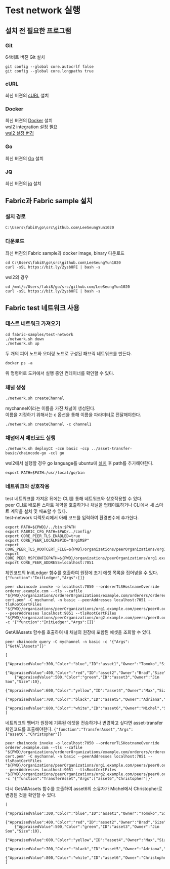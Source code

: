 # Test network 실행

## 설치 전 필요한 프로그램

### Git
64비트 버젼 Git 설치
```git
git config --global core.autocrlf false
git config --global core.longpaths true
```

### cURL
최신 버젼의 [cURL](https://curl.haxx.se/download.html) 설치

### Docker
최신 버젼의 [Docker](https://docs.docker.com/get-docker/) 설치  
wsl2 integration 설정 필요  
[wsl2 설정 변경](https://docs.microsoft.com/ko-kr/windows/wsl/install#upgrade-version-from-wsl-1-to-wsl-2)

### Go
최신 버젼의 [Go](https://golang.org/doc/install) 설치

### JQ
최신 버젼의 [jq](https://stedolan.github.io/jq/download/) 설치

## Fabric과 Fabric sample 설치

### 설치 경로
```text
C:\Users\fabi8\go\src\github.com\LeeSeungYun1020
```
### 다운로드
최신 버젼의 Fabric sample과 docker image, binary 다운로드
```text
cd C:\Users\fabi8\go\src\github.com\LeeSeungYun1020
curl -sSL https://bit.ly/2ysbOFE | bash -s
```
wsl2의 경우
```text
cd /mnt/c/Users/fabi8/go/src/github.com/LeeSeungYun1020
curl -sSL https://bit.ly/2ysbOFE | bash -s
```

## Fabric test 네트워크 사용

### 테스트 네트워크 가져오기
```text
cd fabric-samples/test-network
./network.sh down
./network.sh up
```
두 개의 피어 노드와 오더링 노드로 구성된 패브릭 네트워크를 만든다.
```text
docker ps -a
```
위 명령어로 도커에서 실행 중인 컨테이너를 확인할 수 있다.

### 채널 생성
```text
./network.sh createChannel
```
mychannel이라는 이름을 가진 채널이 생성된다.  
이름을 지정하기 위해서는 c 옵션을 통해 이름을 파라미터로 전달해야한다.
```text
./network.sh createChannel -c channel1
```

### 채널에서 체인코드 실행
```text
./network.sh deployCC -ccn basic -ccp ../asset-transfer-basic/chaincode-go -ccl go
```
wsl2에서 실행할 경우 go language를 ubuntu에 [설치](https://go.dev/doc/install) 후 path를 추가해야한다.
```text
export PATH=$PATH:/usr/local/go/bin
```

### 네트워크와 상호작용
test 네트워크를 가져온 뒤에는 CLI를 통해 네트워크와 상호작용할 수 있다.  
peer CLI로 배포된 스마트 계약을 호출하거나 채널을 업데이트하거나 CLI에서 새 스마트 계약을 설치 및 배포할 수 있다.  
test-network 디렉토리에서 아래 코드를 입력하여 환경변수에 추가한다.
```text
export PATH=${PWD}/../bin:$PATH
export FABRIC_CFG_PATH=$PWD/../config/
export CORE_PEER_TLS_ENABLED=true
export CORE_PEER_LOCALMSPID="Org1MSP"
export CORE_PEER_TLS_ROOTCERT_FILE=${PWD}/organizations/peerOrganizations/org1.example.com/peers/peer0.org1.example.com/tls/ca.crt
export CORE_PEER_MSPCONFIGPATH=${PWD}/organizations/peerOrganizations/org1.example.com/users/Admin@org1.example.com/msp
export CORE_PEER_ADDRESS=localhost:7051
```

체인코드의 InitLedger 함수를 호출하여 원장에 초기 에셋 목록을 집어넣을 수 있다.
`{"function":"InitLedger","Args":[]}`
```text
peer chaincode invoke -o localhost:7050 --ordererTLSHostnameOverride orderer.example.com --tls --cafile "${PWD}/organizations/ordererOrganizations/example.com/orderers/orderer.example.com/msp/tlscacerts/tlsca.example.com-cert.pem" -C mychannel -n basic --peerAddresses localhost:7051 --tlsRootCertFiles "${PWD}/organizations/peerOrganizations/org1.example.com/peers/peer0.org1.example.com/tls/ca.crt" --peerAddresses localhost:9051 --tlsRootCertFiles "${PWD}/organizations/peerOrganizations/org2.example.com/peers/peer0.org2.example.com/tls/ca.crt" -c '{"function":"InitLedger","Args":[]}'
```

GetAllAssets 함수를 호출하여 내 채널의 원장에 포함된 에셋을 조회할 수 있다.
```text
peer chaincode query -C mychannel -n basic -c '{"Args":["GetAllAssets"]}'
```
```text
[
    {"AppraisedValue":300,"Color":"blue","ID":"asset1","Owner":"Tomoko","Size":5},
    {"AppraisedValue":400,"Color":"red","ID":"asset2","Owner":"Brad","Size":5},
    {"AppraisedValue":500,"Color":"green","ID":"asset3","Owner":"Jin Soo","Size":10},
    {"AppraisedValue":600,"Color":"yellow","ID":"asset4","Owner":"Max","Size":10},
    {"AppraisedValue":700,"Color":"black","ID":"asset5","Owner":"Adriana","Size":15},
    {"AppraisedValue":800,"Color":"white","ID":"asset6","Owner":"Michel","Size":15}
]
```

네트워크의 멤버가 원장에 기록된 에셋을 전송하거나 변경하고 싶다면 asset-transfer 체인코드를 호출해야한다.
`{"function":"TransferAsset","Args":["asset6","Christopher"]}`
```text
peer chaincode invoke -o localhost:7050 --ordererTLSHostnameOverride orderer.example.com --tls --cafile "${PWD}/organizations/ordererOrganizations/example.com/orderers/orderer.example.com/msp/tlscacerts/tlsca.example.com-cert.pem" -C mychannel -n basic --peerAddresses localhost:7051 --tlsRootCertFiles "${PWD}/organizations/peerOrganizations/org1.example.com/peers/peer0.org1.example.com/tls/ca.crt" --peerAddresses localhost:9051 --tlsRootCertFiles "${PWD}/organizations/peerOrganizations/org2.example.com/peers/peer0.org2.example.com/tls/ca.crt" -c '{"function":"TransferAsset","Args":["asset6","Christopher"]}'
```
다시 GetAllAssets 함수를 호출하여 asset6의 소유자가 Michel에서 Christopher로 변경된 것을 확인할 수 있다.
```text
[
    {"AppraisedValue":300,"Color":"blue","ID":"asset1","Owner":"Tomoko","Size":5},
    {"AppraisedValue":400,"Color":"red","ID":"asset2","Owner":"Brad","Size":5},
    {"AppraisedValue":500,"Color":"green","ID":"asset3","Owner":"Jin Soo","Size":10},
    {"AppraisedValue":600,"Color":"yellow","ID":"asset4","Owner":"Max","Size":10},
    {"AppraisedValue":700,"Color":"black","ID":"asset5","Owner":"Adriana","Size":15},
    {"AppraisedValue":800,"Color":"white","ID":"asset6","Owner":"Christopher","Size":15}
]
```

